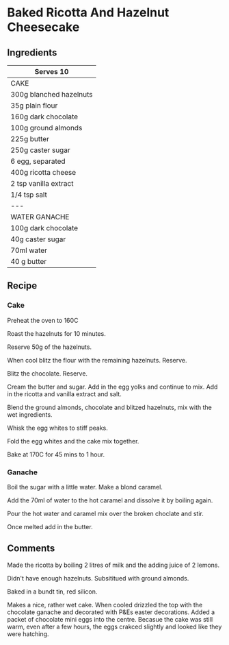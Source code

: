 # Baked Ricotta And Hazelnut Cheesecake



## Ingredients
| Serves 10 | 
| --- | 
|CAKE|
| 300g blanched hazelnuts|
| 35g plain flour|
| 160g dark chocolate|
| 100g ground almonds|
| 225g butter|
| 250g caster sugar|
| 6 egg, separated|
| 400g ricotta cheese|
| 2 tsp vanilla extract|
| 1/4 tsp salt|
| --- | 
| WATER GANACHE|
| 100g dark chocolate|
| 40g caster sugar|
| 70ml water|
| 40 g butter|

## Recipe

### Cake

Preheat the oven to 160C

Roast the hazelnuts for 10 minutes.

Reserve 50g of the hazelnuts. 

When cool blitz the flour with the remaining hazelnuts. Reserve. 

Blitz the chocolate. Reserve.

Cream the butter and sugar. Add in the egg yolks and continue to mix. Add in the ricotta and vanilla extract and salt. 

Blend the ground almonds, chocolate and blitzed hazelnuts, mix with the wet ingredients. 

Whisk the egg whites to stiff peaks.

Fold the egg whites and the cake mix together. 

Bake at 170C for 45 mins to 1 hour. 

### Ganache

Boil the sugar with a little water. Make a blond caramel. 

Add the 70ml of water to the hot caramel and dissolve it by boiling again. 

Pour the hot water and caramel mix over the broken choclate and stir. 

Once melted add in the butter. 



## Comments

Made the ricotta by boiling 2 litres of milk and the adding juice of 2 lemons. 

Didn't have enough hazelnuts. Subsititued with ground almonds.

Baked in a bundt tin, red silicon. 

Makes a nice, rather wet cake. When cooled drizzled the top with the chocolate ganache and decorated with P&Es easter decorations. Added a packet of chocolate mini eggs into the centre. Becasue the cake was still warm, even after a few hours, the eggs crakced slightly and looked like they were hatching. 